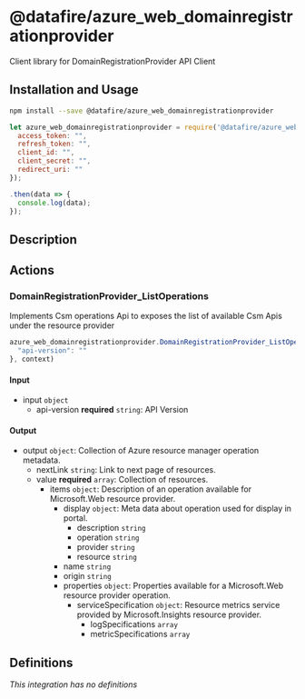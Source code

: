 # @datafire/azure_web_domainregistrationprovider

Client library for DomainRegistrationProvider API Client

## Installation and Usage
```bash
npm install --save @datafire/azure_web_domainregistrationprovider
```
```js
let azure_web_domainregistrationprovider = require('@datafire/azure_web_domainregistrationprovider').create({
  access_token: "",
  refresh_token: "",
  client_id: "",
  client_secret: "",
  redirect_uri: ""
});

.then(data => {
  console.log(data);
});
```

## Description



## Actions

### DomainRegistrationProvider_ListOperations
Implements Csm operations Api to exposes the list of available Csm Apis under the resource provider


```js
azure_web_domainregistrationprovider.DomainRegistrationProvider_ListOperations({
  "api-version": ""
}, context)
```

#### Input
* input `object`
  * api-version **required** `string`: API Version

#### Output
* output `object`: Collection of Azure resource manager operation metadata.
  * nextLink `string`: Link to next page of resources.
  * value **required** `array`: Collection of resources.
    * items `object`: Description of an operation available for Microsoft.Web resource provider.
      * display `object`: Meta data about operation used for display in portal.
        * description `string`
        * operation `string`
        * provider `string`
        * resource `string`
      * name `string`
      * origin `string`
      * properties `object`: Properties available for a Microsoft.Web resource provider operation.
        * serviceSpecification `object`: Resource metrics service provided by Microsoft.Insights resource provider.
          * logSpecifications `array`
          * metricSpecifications `array`



## Definitions

*This integration has no definitions*
